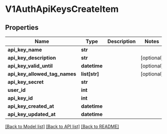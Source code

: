 # V1AuthApiKeysCreateItem

## Properties
Name | Type | Description | Notes
------------ | ------------- | ------------- | -------------
**api_key_name** | **str** |  | 
**api_key_description** | **str** |  | [optional] 
**api_key_valid_until** | **datetime** |  | [optional] 
**api_key_allowed_tag_names** | **list[str]** |  | [optional] 
**api_key_secret** | **str** |  | 
**user_id** | **int** |  | 
**api_key_id** | **int** |  | 
**api_key_created_at** | **datetime** |  | 
**api_key_updated_at** | **datetime** |  | 

[[Back to Model list]](../README.md#documentation-for-models) [[Back to API list]](../README.md#documentation-for-api-endpoints) [[Back to README]](../README.md)

